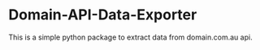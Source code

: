 # Domain-API-Data-Exporter
This is a simple python package to extract data from domain.com.au api. 
